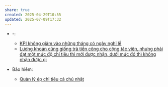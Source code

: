 ```yaml
---
share: true
created: 2025-04-29T10:55
updated: 2025-07-09T17:32
---
```

- \-: 
    - [KPI không giảm vào những tháng có ngày nghỉ lễ](../M%C3%B4%20h%C3%ACnh%20nh%C3%A2n%20s%E1%BB%B1/%C4%90%E1%BA%A1i%20l%C3%BD,%20l%C6%B0%C6%A1ng%20kho%C3%A1n,%20KPI/KPI%20kh%C3%B4ng%20gi%E1%BA%A3m%20v%C3%A0o%20nh%E1%BB%AFng%20th%C3%A1ng%20c%C3%B3%20ng%C3%A0y%20ngh%E1%BB%89%20l%E1%BB%85.md)
    - [Lương khoán cũng giống trả tiền công cho cộng tác viên, nhưng phải đạt một mức độ chỉ tiêu thì mới được nhận, dưới mức đó thì không nhận được gì](../M%C3%B4%20h%C3%ACnh%20nh%C3%A2n%20s%E1%BB%B1/%C4%90%E1%BA%A1i%20l%C3%BD,%20l%C6%B0%C6%A1ng%20kho%C3%A1n,%20KPI/L%C6%B0%C6%A1ng%20kho%C3%A1n%20c%C5%A9ng%20gi%E1%BB%91ng%20tr%E1%BA%A3%20ti%E1%BB%81n%20c%C3%B4ng%20cho%20c%E1%BB%99ng%20t%C3%A1c%20vi%C3%AAn,%20nh%C6%B0ng%20ph%E1%BA%A3i%20%C4%91%E1%BA%A1t%20m%E1%BB%99t%20m%E1%BB%A9c%20%C4%91%E1%BB%99%20ch%E1%BB%89%20ti%C3%AAu%20th%C3%AC%20m%E1%BB%9Bi%20%C4%91%C6%B0%E1%BB%A3c%20nh%E1%BA%ADn,%20d%C6%B0%E1%BB%9Bi%20m%E1%BB%A9c%20%C4%91%C3%B3%20th%C3%AC%20kh%C3%B4ng%20nh%E1%BA%ADn%20%C4%91%C6%B0%E1%BB%A3c%20g%C3%AC.md)

- Bảo hiểm: 
    - [Quản lý ép chỉ tiêu cả chủ nhật](../../%F0%9F%93%9CT%C3%A0i%20nguy%C3%AAn/T%C3%ACnh%20h%C3%ACnh%20%E1%BB%9F%20Vi%E1%BB%87t%20Nam/L%C4%A9nh%20v%E1%BB%B1c%20c%E1%BB%A5%20th%E1%BB%83/B%E1%BA%A3o%20hi%E1%BB%83m/Nh%C3%A2n%20s%E1%BB%B1/Cathay/Ch%C3%ADnh%20s%C3%A1ch%20cho%20%C4%91%E1%BA%A1i%20l%C3%BD/Qu%E1%BA%A3n%20l%C3%BD%20%C3%A9p%20ch%E1%BB%89%20ti%C3%AAu%20c%E1%BA%A3%20ch%E1%BB%A7%20nh%E1%BA%ADt.md)


